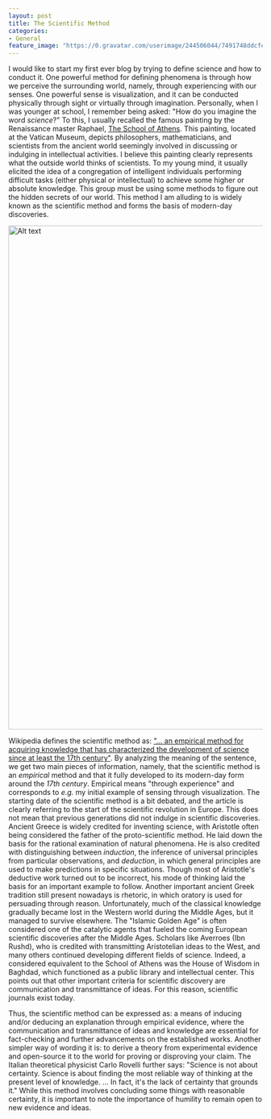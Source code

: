 ```yaml
---
layout: post
title: The Scientific Method
categories:
- General
feature_image: "https://0.gravatar.com/userimage/244506044/7491748ddcfec0168d99b19ad7d506ea?size=256"
---
```


I would like to start my first ever blog by trying to define science and how to conduct it. One powerful method for defining phenomena is through how we perceive the surrounding world, namely, through experiencing with our senses. One powerful sense is visualization, and it can be conducted physically through sight or virtually through imagination. Personally, when I was younger at school, I remember being asked: "How do you imagine the word _science_?" To this, I usually recalled the famous painting by the Renaissance master Raphael, [The School of Athens](https://en.wikipedia.org/wiki/The_School_of_Athens). This painting, located at the Vatican Museum, depicts philosophers, mathematicians, and scientists from the ancient world seemingly involved in discussing or indulging in intellectual activities. I believe this painting clearly represents what the outside world thinks of scientists. To my young mind, it usually elicited the idea of a congregation of intelligent individuals performing difficult tasks (either physical or intellectual) to achieve some higher or absolute knowledge. This group must be using some methods to figure out the hidden secrets of our world. This method I am alluding to is widely known as the scientific method and forms the basis of modern-day discoveries.   

<img src="https://i.imgur.com/A8PrGM4.jpg" alt="Alt text" width="1000">     

Wikipedia defines the scientific method as: ["... an empirical method for acquiring knowledge that has characterized the development of science since at least the 17th century"](https://en.wikipedia.org/wiki/Scientific_method). By analyzing the meaning of the sentence, we get two main pieces of information, namely, that the scientific method is an _empirical_ method and that it fully developed to its modern-day form around the _17th century_. Empirical means "through experience" and corresponds to _e.g._ my initial example of sensing through visualization. The starting date of the scientific method is a bit debated, and the article is clearly referring to the start of the scientific revolution in Europe. This does not mean that previous generations did not indulge in scientific discoveries. Ancient Greece is widely credited for inventing science, with Aristotle often being considered the father of the proto-scientific method. He laid down the basis for the rational examination of natural phenomena. He is also credited with distinguishing between _induction_, the inference of universal principles from particular observations, and _deduction_, in which general principles are used to make predictions in specific situations. Though most of Aristotle's deductive work turned out to be incorrect, his mode of thinking laid the basis for an important example to follow. Another important ancient Greek tradition still present nowadays is rhetoric, in which oratory is used for persuading through reason. Unfortunately, much of the classical knowledge gradually became lost in the Western world during the Middle Ages, but it managed to survive elsewhere. The "Islamic Golden Age" is often considered one of the catalytic agents that fueled the coming European scientific discoveries after the Middle Ages. Scholars like Averroes (Ibn Rushd), who is credited with transmitting Aristotelian ideas to the West, and many others continued developing different fields of science. Indeed, a considered equivalent to the School of Athens was the House of Wisdom in Baghdad, which functioned as a public library and intellectual center. This points out that other important criteria for scientific discovery are communication and transmittance of ideas. For this reason, scientific journals exist today.    
 
Thus, the scientific method can be expressed as: a means of inducing and/or deducing an explanation through empirical evidence, where the communication and transmittance of ideas and knowledge are essential for fact-checking and further advancements on the established works. Another simpler way of wording it is: to derive a theory from experimental evidence and open-source it to the world for proving or disproving your claim. The Italian theoretical physicist Carlo Rovelli further says: "Science is not about certainty. Science is about finding the most reliable way of thinking at the present level of knowledge. ... In fact, it's the lack of certainty that grounds it." While this method involves concluding some things with reasonable certainty, it is important to note the importance of humility to remain open to new evidence and ideas.    



